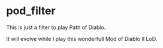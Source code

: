 # pod_filter

This is just a filter to play Path of Diablo.

It will evolve while I play this wonderfull Mod of Diablo II LoD.
